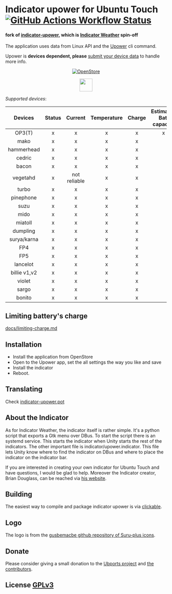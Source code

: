 # Indicator upower for Ubuntu Touch [![GitHub Actions Workflow Status](https://img.shields.io/github/actions/workflow/status/paulcarroty/indicator-upower/ci.yml?label=Latest%20test%20build)](https://github.com/paulcarroty/indicator-upower/actions/)


#### fork of [indicator-upower](https://gitlab.com/ernesst/indicator-upower), which is [Indicator Weather](https://gitlab.com/bhdouglass/indicator-weather/) spin-off


The application uses data from Linux API and the [Upower](https://upower.freedesktop.org/) cli command.

Upower is **devices dependent, please** [submit your device data](https://github.com/paulcarroty/indicator-upower/blob/master/docs/add_device.md) to handle more info.

<div id="openstore-logo" align="center">
<a href="https://open-store.io/app/indicator.upower.ernesst.fork"><img src="https://open-store.io/badges/en_US.png" alt="OpenStore" /></a>

<a href="https://patreon.com/paulcarroty"><img src="https://img.shields.io/badge/donate_on-patreon-f96854?style=for-the-badge" height="40" /></a>  
</div>

*Supported devices*:


|   Devices  | Status |    Current   | Temperature | Charge | Estimated Bat. capacity   |Remaining life  | Limiting battery's charge |Battery Cycle|
|:----------:|:------:|:------------:|:-----------:|:------:|:-------:|:---------------:|:----------------------:|:----------------------:|
|   OP3(T)   |    x   |       x      |      x      |    x   |    x    |        x        |            x           |           x          |
|    mako    |    x   |       x      |      x      |    x   |         |        x        |           no           |                      |
| hammerhead |    x   |       x      |      x      |    x   |         |        no       |           no           |                      |
|   cedric   |    x   |       x      |      x      |    x   |         |        x        |           no           |                      |
|    bacon   |    x   |       x      |      x      |    x   |         |        no       |           no           |                      |
|  vegetahd  |    x   | not reliable |      x      |    x   |         |        no       |           no           |                      |
|  turbo     |    x   |       x      |      x      |    x   |         |        no       |           no           |            x         |
| pinephone  |    x   |       x      |      x      |    x   |         |        no       |           no           |                      |
| suzu       |    x   |       x      |      x      |    x   |         |        no       |           no           |            x         |
| mido       |    x   |       x      |      x      |    x   |         |        no       |           no           |                      |
| miatoll    |    x   |       x      |      x      |    x   |         |        no       |           no           |            x         |
| dumpling   |    x   |       x      |      x      |    x   |         |        x        |           x            |            x         |
| surya/karna|    x   |       x      |      x      |    x   |         |        x        |                        |            x         |
| FP4        |    x   |       x      |      x      |    x   |         |        x        |                        |            x         |
| FP5        |    x   |       x      |      x      |    x   |         |        x        |                        |            x         |
| lancelot   |    x   |       x      |      x      |    x   |         |        x        |                        |            x         |
|billie v1,v2|    x   |       x      |      x      |    x   |         |        x        |                        |            x         |
| violet     |    x   |       x      |      x      |    x   |         |        x        |                        |            x         |
| sargo      |    x   |       x      |      x      |    x   |         |        x        |                        |            x         |
| bonito     |    x   |       x      |      x      |    x   |         |        x        |                        |            x         |


## Limiting battery's charge

[docs/limiting-charge.md](https://github.com/paulcarroty/indicator-upower/blob/master/docs/limiting-charge.md) 

## Installation
- Install the application from OpenStore
- Open to the Upower app, set the all settings the way you like and save
- Install the indicator
- Reboot.

## Translating

Check [indicator-upower.pot](https://github.com/paulcarroty/indicator-upower/blob/master/po/indicator-upower.pot)

## About the Indicator
As for Indicator Weather, the indicator itself is rather simple. It's a python script that exports a Gtk
menu over DBus. To start the script there is an systemd service. This starts the indicator when
Unity starts the rest of the indicators. The other important file is
indicator/upower.indicator. This file lets Unity know where to
find the indicator on DBus and where to place the indicator on the indicator bar.

If you are interested in creating your own indicator for Ubuntu Touch and have
questions, I would be glad to help.
Moreover the Indicator creator, Brian Douglass, can be reached via [his website](https://bhdouglass.com/contact.html).

## Building

The easiest way to compile and package indicator upower is via [clickable](https://github.com/bhdouglass/clickable).

## Logo

The logo is from the [gusbemacbe github repository of Suru-plus icons](https://github.com/gusbemacbe/suru-plus).

## Donate

Please consider giving a small donation to the [Ubports project](https://ubports.com/donate) and [the contributors](https://github.com/paulcarroty/indicator-upower/graphs/contributors).

## License [GPLv3](https://github.com/paulcarroty/indicator-upower/blob/master/LICENSE)
